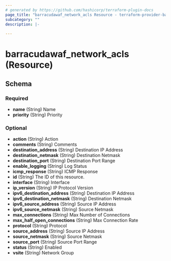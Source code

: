 ```yaml
---
# generated by https://github.com/hashicorp/terraform-plugin-docs
page_title: "barracudawaf_network_acls Resource - terraform-provider-barracudawaf"
subcategory: ""
description: |-
  
---
```


# barracudawaf_network_acls (Resource)





<!-- schema generated by tfplugindocs -->
## Schema

### Required

- **name** (String) Name
- **priority** (String) Priority

### Optional

- **action** (String) Action
- **comments** (String) Comments
- **destination_address** (String) Destination IP Address
- **destination_netmask** (String) Destination Netmask
- **destination_port** (String) Destination Port Range
- **enable_logging** (String) Log Status
- **icmp_response** (String) ICMP Response
- **id** (String) The ID of this resource.
- **interface** (String) Interface
- **ip_version** (String) IP Protocol Version
- **ipv6_destination_address** (String) Destination IP Address
- **ipv6_destination_netmask** (String) Destination Netmask
- **ipv6_source_address** (String) Source IP Address
- **ipv6_source_netmask** (String) Source Netmask
- **max_connections** (String) Max Number of Connections
- **max_half_open_connections** (String) Max Connection Rate
- **protocol** (String) Protocol
- **source_address** (String) Source IP Address
- **source_netmask** (String) Source Netmask
- **source_port** (String) Source Port Range
- **status** (String) Enabled
- **vsite** (String) Network Group


